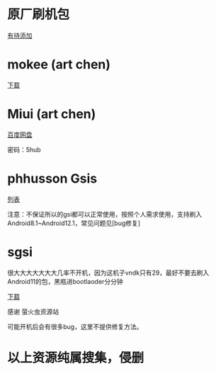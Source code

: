 # 原厂刷机包

[有待添加](https://github.com/IamapencilEk/Help-For-Lenovoz5/blob/main/4.md)

# mokee (art chen)

[下载](https://download.mokeedev.com/jd2018)   

# Miui (art chen)

[百度网盘](https://pan.baidu.com/s/1oiPrnkhs8ClAIzG2QMuOOA)

密码：5hub

# phhusson Gsis

[列表](https://github.com/phhusson/treble_experimentations/wiki/Generic-System-Image-(GSI)-list)

注意：不保证所以的gsi都可以正常使用，按照个人需求使用，支持刷入Android8.1~Android12.1，常见问题见[bug修复]

# sgsi

很大大大大大大大几率不开机，因为这机子vndk只有29，最好不要去刷入Android11的包，黑瓶进bootlaoder分分钟

[下载](kamiui.ml)

感谢 萤火虫资源站

可能开机后会有很多bug，这里不提供修复方法。

# 以上资源纯属搜集，侵删
